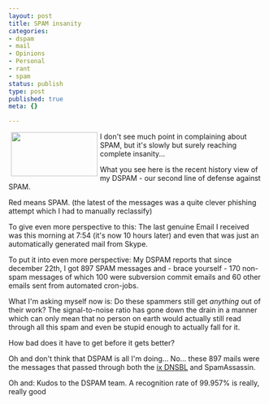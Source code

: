 ```yaml
---
layout: post
title: SPAM insanity
categories:
- dspam
- mail
- Opinions
- Personal
- rant
- spam
status: publish
type: post
published: true
meta: {}

---
```

<a class='serendipity_image_link' href='/uploads/spam.png'><!-- s9ymdb:30 --><img width="170" height="87" style="float: left; border: 0px; padding-left: 5px; padding-right: 5px;" src="/uploads/spam.serendipityThumb.png" alt="" /></a><p>I don't see much point in complaining about SPAM, but it's slowly but surely reaching complete insanity...</p>
<p>What you see here is the recent history view of my DSPAM - our second line of defense against SPAM.</p>
<p>Red means SPAM. (the latest of the messages was a quite clever phishing attempt which I had to manually reclassify)</p>
<p>To give even more perspective to this: The last genuine Email I received was this morning at 7:54 (it's now 10 hours later) and even that was just an automatically generated mail from Skype.</p>
<p>To put it into even more perspective: My DSPAM reports that since december 22th, I got 897 SPAM messages and - brace yourself - 170 non-spam messages of which 100 were subversion commit emails and 60 other emails sent from automated cron-jobs.</p>
<p>What I'm asking myself now is: Do these spammers still get <em>anything</em> out of their work? The signal-to-noise ratio has gone down the drain in a manner which can only mean that no person on earth would actually still read through all this spam and even be stupid enough to actually fall for it.</p>
<p>How bad does it have to get before it gets better?</p>
<p>Oh and don't think that DSPAM is all I'm doing... No... these 897 mails were the messages that passed through both the <a href="http://www.heise.de/ix/nixspam/dnsbl_en/">ix DNSBL</a> and SpamAssassin.</p>
<p>Oh and: Kudos to the DSPAM team. A recognition rate of 99.957% is really, really good</p>
